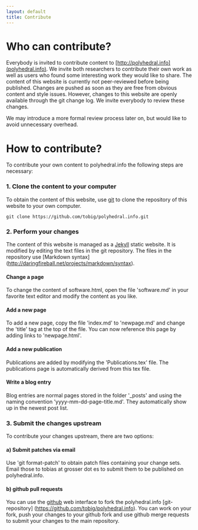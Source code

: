 ```yaml
---
layout: default
title: Contribute
---
```


Who can contribute?
===================

Everybody is invited to contribute content to
[http://polyhedral.info](polyhedral.info). We invite both researchers to
contribute their own work as well as users who found some interesting work they
would like to share. The content of this website is currently not peer-reviewed
before being published. Changes are pushed as soon as they are free from
obvious content and style issues. However, changes to this website are openly available
through the git change log. We invite everybody to review these changes.

We may introduce a more formal review process later on, but would like to avoid unnecessary
overhead.

How to contribute?
==================

To contribute your own content to polyhedral.info the following steps are necessary:

### 1. Clone the content to your computer

To obtain the content of this website, use [git](http://git-scm.com) to clone the
repository of this website to your own computer.

	git clone https://github.com/tobig/polyhedral.info.git

### 2. Perform your changes

The content of this website is managed as a
[Jekyll](https://github.com/mojombo/jekyll) static website. It is
modified by editing the text files in the git repository. The files
in the repository use [Markdown syntax] (http://daringfireball.net/projects/markdown/syntax).

#### Change a page

To change the content of software.html, open the file 'software.md' in your
favorite text editor and modify the content as you like.

#### Add a new page

To add a new page, copy the file 'index.md' to 'newpage.md' and change the
'title' tag at the top of the file. You can now reference this page by
adding links to 'newpage.html'.

#### Add a new publication

Publications are added by modifying the 'Publications.tex' file. The publications
page is automatically derived from this tex file.

#### Write a blog entry

Blog entries are normal pages stored in the folder '_posts' and using the
naming convention 'yyyy-mm-dd-page-title.md'. They automatically show up in the
newest post list.

### 3. Submit the changes upstream

To contribute your changes upstream, there are two options:

#### a) Submit patches via email

Use 'git format-patch' to obtain patch files containing your change sets. Email
those to tobias at grosser dot es to submit them to be published on polyhedral.info.

#### b) github pull requests

You can use the [github](github.com) web interface to fork the polyhedral.info
[git-repository] (https://github.com/tobig/polyhedral.info). You can work on
your fork, push your changes to your github fork and use github merge requests
to submit your changes to the main repository.
